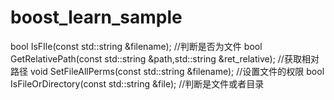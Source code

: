 # boost_learn_sample
bool IsFIle(const std::string &filename);  //判断是否为文件
bool GetRelativePath(const std::string &path,std::string &ret_relative); //获取相对路径
void SetFileAllPerms(const std::string &filename); //设置文件的权限
bool IsFileOrDirectory(const std::string &file); //判断是文件或者目录
